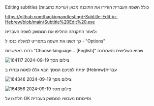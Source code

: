 Editing subtitles (עריכת כתוביות)
כולל השפה העברית 
הורידו את התוכנה מכאן

 https://github.com/hackingandtesting/-Subtitle-Edit-in-Hebrew/blob/main/Subtitle%20Edit%20.exe

ולאחר התקנתה החליפו את הממשק לשפה העברית

כך תשנו את השפה בתפריט למעלה כנסו ל - "Options"

בחרו באפשרות "Choose language... [English]" שהיא השלישית והאחרונה

![צילום מסך 2024-09-19 164117](https://github.com/user-attachments/assets/c18e783d-c074-4424-86a2-1eda72926e0d)

יפתח לפניכם המסך הבא
גללו למטה ובחרו ב (Hebrew)עברית

![צילום מסך 2024-09-19 164346](https://github.com/user-attachments/assets/f1278e71-31de-4289-919a-7588c39d256b)

![צילום מסך 2024-09-19 164356](https://github.com/user-attachments/assets/ce7c9d98-a7f6-4091-b66c-9b50704d34c5)

תלחצו על OK וסיימתם מעכשיו הממשק בעברית


